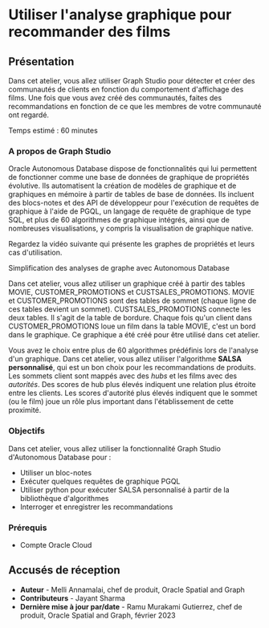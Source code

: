 # Utiliser l'analyse graphique pour recommander des films

## Présentation

Dans cet atelier, vous allez utiliser Graph Studio pour détecter et créer des communautés de clients en fonction du comportement d'affichage des films. Une fois que vous avez créé des communautés, faites des recommandations en fonction de ce que les membres de votre communauté ont regardé.

Temps estimé : 60 minutes

### A propos de Graph Studio

Oracle Autonomous Database dispose de fonctionnalités qui lui permettent de fonctionner comme une base de données de graphique de propriétés évolutive. Ils automatisent la création de modèles de graphique et de graphiques en mémoire à partir de tables de base de données. Ils incluent des blocs-notes et des API de développeur pour l'exécution de requêtes de graphique à l'aide de PGQL, un langage de requête de graphique de type SQL, et plus de 60 algorithmes de graphique intégrés, ainsi que de nombreuses visualisations, y compris la visualisation de graphique native.

Regardez la vidéo suivante qui présente les graphes de propriétés et leurs cas d'utilisation.

Simplification des analyses de graphe avec Autonomous Database

[](youtube:eCd-969hrak)

Dans cet atelier, vous allez utiliser un graphique créé à partir des tables MOVIE, CUSTOMER\_PROMOTIONS et CUSTSALES\_PROMOTIONS. MOVIE et CUSTOMER\_PROMOTIONS sont des tables de sommet (chaque ligne de ces tables devient un sommet). CUSTSALES\_PROMOTIONS connecte les deux tables. Il s'agit de la table de bordure. Chaque fois qu'un client dans CUSTOMER\_PROMOTIONS loue un film dans la table MOVIE, c'est un bord dans le graphique. Ce graphique a été créé pour être utilisé dans cet atelier.

Vous avez le choix entre plus de 60 algorithmes prédéfinis lors de l'analyse d'un graphique. Dans cet atelier, vous allez utiliser l'algorithme **SALSA personnalisé**, qui est un bon choix pour les recommandations de produits. Les sommets client sont mappés avec des _hubs_ et les films avec des _autorités_. Des scores de hub plus élevés indiquent une relation plus étroite entre les clients. Les scores d'autorité plus élevés indiquent que le sommet (ou le film) joue un rôle plus important dans l'établissement de cette proximité.

### Objectifs

Dans cet atelier, vous allez utiliser la fonctionnalité Graph Studio d'Autonomous Database pour :

*   Utiliser un bloc-notes
*   Exécuter quelques requêtes de graphique PGQL
*   Utiliser python pour exécuter SALSA personnalisé à partir de la bibliothèque d'algorithmes
*   Interroger et enregistrer les recommandations

### Prérequis

*   Compte Oracle Cloud

## Accusés de réception

*   **Auteur** - Melli Annamalai, chef de produit, Oracle Spatial and Graph
*   **Contributeurs** - Jayant Sharma
*   **Dernière mise à jour par/date** - Ramu Murakami Gutierrez, chef de produit, Oracle Spatial and Graph, février 2023